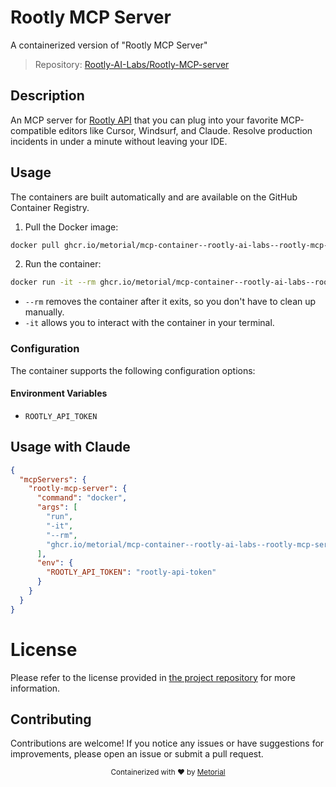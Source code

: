 
# Rootly MCP Server

A containerized version of "Rootly MCP Server"

> Repository: [Rootly-AI-Labs/Rootly-MCP-server](https://github.com/Rootly-AI-Labs/Rootly-MCP-server)

## Description

An MCP server for [Rootly API](https://docs.rootly.com/api-reference/overview) that you can plug into your favorite MCP-compatible editors like Cursor, Windsurf, and Claude. Resolve production incidents in under a minute without leaving your IDE.


## Usage

The containers are built automatically and are available on the GitHub Container Registry.

1. Pull the Docker image:

```bash
docker pull ghcr.io/metorial/mcp-container--rootly-ai-labs--rootly-mcp-server--rootly-mcp-server
```

2. Run the container:

```bash
docker run -it --rm ghcr.io/metorial/mcp-container--rootly-ai-labs--rootly-mcp-server--rootly-mcp-server 
```

- `--rm` removes the container after it exits, so you don't have to clean up manually.
- `-it` allows you to interact with the container in your terminal.


### Configuration

The container supports the following configuration options:




#### Environment Variables

- `ROOTLY_API_TOKEN`




## Usage with Claude

```json
{
  "mcpServers": {
    "rootly-mcp-server": {
      "command": "docker",
      "args": [
        "run",
        "-it",
        "--rm",
        "ghcr.io/metorial/mcp-container--rootly-ai-labs--rootly-mcp-server--rootly-mcp-server"
      ],
      "env": {
        "ROOTLY_API_TOKEN": "rootly-api-token"
      }
    }
  }
}
```

# License

Please refer to the license provided in [the project repository](https://github.com/Rootly-AI-Labs/Rootly-MCP-server) for more information.

## Contributing

Contributions are welcome! If you notice any issues or have suggestions for improvements, please open an issue or submit a pull request.

<div align="center">
  <sub>Containerized with ❤️ by <a href="https://metorial.com">Metorial</a></sub>
</div>
  